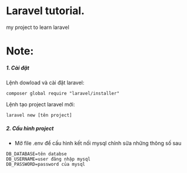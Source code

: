 # Laravel tutorial.
my project to learn laravel
# Note:
##### 1. Cài đặt
Lệnh dowload và cài đặt laravel: 
``` 
composer global require "laravel/installer"
```
Lệnh tạo project laravel mới:
```
laravel new [tên project]
```
##### 2. Cấu hình project
- Mở file .env để cấu hình kết nối mysql
chỉnh sữa những thông số sau
```
DB_DATABASE=tên databse
DB_USERNAME=user đăng nhập mysql
DB_PASSWORD=password của mysql
```

